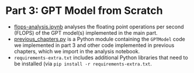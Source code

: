 # Part 3: GPT Model from Scratch

- [flops-analysis.ipynb](flops-analysis.ipynb) analyses the floating point operations per second (FLOPS) of the GPT model(s) implemented in the main part. 
- [previous_chapters.py](previous_chapters.py) is a Python module containing the `GPTModel` code we implemented in part 3 and other code implemented in previous chapters, which we import in the analysis notebook.
- `requirements-extra.txt` includes additional Python libraries that need to be installed (via `pip install -r requirements-extra.txt`.